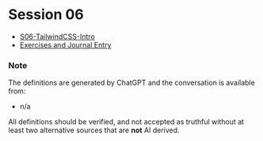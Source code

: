 # Session 06

- [S06-TailwindCSS-Intro](S06-TailwindCSS-Intro.md)
- [Exercises and Journal Entry](Session-05-Exercises-and-Journal-Entry.md)
### Note

The definitions are generated by ChatGPT and the conversation is available from:

- n/a

All definitions should be verified, and not accepted as truthful without at least two alternative sources that are **not** AI derived.

